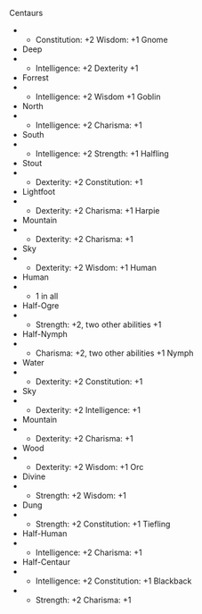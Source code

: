 Centaurs	
- - Constitution: +2 Wisdom: +1
Gnome	
 - Deep
 - - Intelligence: +2 Dexterity +1
 - Forrest
 - - Intelligence: +2 Wisdom +1
Goblin	
 - North
 - - Intelligence: +2 Charisma: +1
 - South
 - - Intelligence: +2 Strength: +1
Halfling	
 - Stout
 - - Dexterity: +2 Constitution: +1
 - Lightfoot
 - - Dexterity: +2 Charisma: +1
Harpie	
 - Mountain
 - - Dexterity: +2 Charisma: +1
 - Sky
 - - Dexterity: +2 Wisdom: +1
Human	
 - Human
 - - 1 in all
 - Half-Ogre
 - - Strength: +2, two other abilities +1
 - Half-Nymph
 - - Charisma: +2, two other abilities +1
Nymph	
 - Water
 - - Dexterity: +2 Constitution: +1
 - Sky
 - - Dexterity: +2 Intelligence: +1
 - Mountain
 - - Dexterity: +2 Charisma: +1
 - Wood
 - - Dexterity: +2 Wisdom: +1
Orc	
 - Divine
 - - Strength: +2 Wisdom: +1
 - Dung
 - - Strength: +2 Constitution: +1
Tiefling
 - Half-Human
 - - Intelligence: +2 Charisma: +1
 - Half-Centaur
 - - Intelligence: +2 Constitution: +1
Blackback
 - - Strength: +2 Charisma: +1
